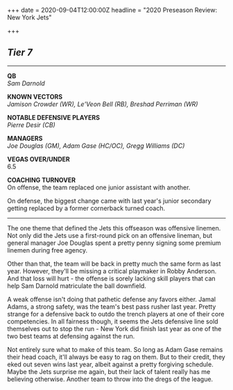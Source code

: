 +++
date = 2020-09-04T12:00:00Z
headline = "2020 Preseason Review: New York Jets"

+++
## _Tier 7_

***

**QB**  
_Sam Darnold_

**KNOWN VECTORS**  
_Jamison Crowder (WR), Le'Veon Bell (RB), Breshad Perriman (WR)_

**NOTABLE DEFENSIVE PLAYERS**  
_Pierre Desir (CB)_

**MANAGERS**  
_Joe Douglas (GM), Adam Gase (HC/OC), Gregg Williams (DC)_

**VEGAS OVER/UNDER**  
6\.5

**COACHING TURNOVER**  
On offense, the team replaced one junior assistant with another.

On defense, the biggest change came with last year's junior secondary getting replaced by a former cornerback turned coach.

***

The one theme that defined the Jets this offseason was offensive linemen. Not only did the Jets use a first-round pick on an offensive lineman, but general manager Joe Douglas spent a pretty penny signing some premium linemen during free agency.

Other than that, the team will be back in pretty much the same form as last year. However, they'll be missing a critical playmaker in Robby Anderson. And that loss will hurt - the offense is sorely lacking skill players that can help Sam Darnold matriculate the ball downfield.

A weak offense isn't doing that pathetic defense any favors either. Jamal Adams, a strong safety, was the team's best pass rusher last year. Pretty strange for a defensive back to outdo the trench players at one of their core competencies. In all fairness though, it seems the Jets defensive line sold themselves out to stop the run  - New York did finish last year as one of the two best teams at defensing against the run.

Not entirely sure what to make of this team. So long as Adam Gase remains their head coach, it'll always be easy to rag on them. But to their credit, they eked out seven wins last year, albeit against a pretty forgiving schedule. Maybe the Jets surprise me again, but their lack of talent really has me believing otherwise. Another team to throw into the dregs of the league. 
